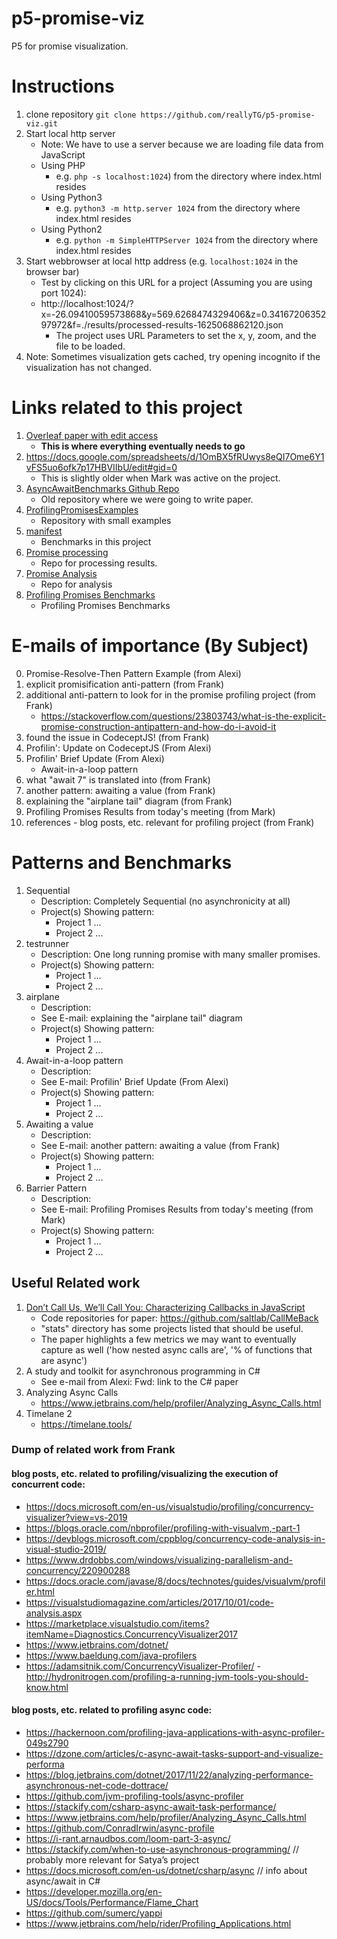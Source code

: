 # p5-promise-viz
P5 for promise visualization. 

# Instructions

1. clone repository `git clone https://github.com/reallyTG/p5-promise-viz.git`
2. Start local http server 
	- Note: We have to use a server because we are loading file data from JavaScript
	- Using PHP
		- e.g. `php -s localhost:1024`) from the directory where index.html resides
	- Using Python3
		- e.g. `python3 -m http.server 1024` from the directory where index.html resides
	- Using Python2
		- e.g. `python -m SimpleHTTPServer 1024` from the directory where index.html resides
3. Start webbrowser at local http address (e.g. `localhost:1024` in the browser bar)
	- Test by clicking on this URL for a project (Assuming you are using port 1024): 
	- http://localhost:1024/?x=-26.09410059573868&y=569.6268474329406&z=0.3416720635297972&f=./results/processed-results-1625068862120.json
		- The project uses URL Parameters to set the x, y, zoom, and the file to be loaded.
5. Note: Sometimes visualization gets cached, try opening incognito if the visualization has not changed.

# Links related to this project

1. [Overleaf paper with edit access](https://www.overleaf.com/project/6058be88a518dd1d47dc9d76)
	- **This is where everything eventually needs to go**
2. https://docs.google.com/spreadsheets/d/1OmBX5fRUwys8eQI7Ome6Y1vFS5uo6ofk7p17HBVIIbU/edit#gid=0
	- This is slightly older when Mark was active on the project.
3. [AsyncAwaitBenchmarks Github Repo](https://github.ccs.neu.edu/optimizing-async-await/AsyncAwaitBenchmarks)
	- Old repository where we were going to write paper.
4. [ProfilingPromisesExamples](https://github.ccs.neu.edu/alexi/ProfilingPromisesExamples)
 	- Repository with small examples
5. [manifest](https://github.com/JSPromiseProfiling/manifest)
 	- Benchmarks in this project
6. [Promise processing](https://github.com/reallyTG/ProfilingPromisesProcessing)
	- Repo for processing results.
7. [Promise Analysis](https://github.com/reallyTG/ProfilingPromisesAnalysis)
	- Repo for analysis
8. [Profiling Promises Benchmarks](https://github.com/ProfilingPromisesBenchmarks)
	- Profiling Promises Benchmarks


# E-mails of importance (By Subject)

0. Promise-Resolve-Then Pattern Example (from Alexi)
1. explicit promisification anti-pattern (from Frank)
2. additional anti-pattern to look for in the promise profiling project (from Frank)
	-  https://stackoverflow.com/questions/23803743/what-is-the-explicit-promise-construction-antipattern-and-how-do-i-avoid-it
3. found the issue in CodeceptJS! (from Frank)
4. Profilin': Update on CodeceptJS (From Alexi)
5. Profilin' Brief Update (From Alexi)
	- Await-in-a-loop pattern
6. what "await 7" is translated into (from Frank)
7. another pattern: awaiting a value (from Frank)
8. explaining the "airplane tail" diagram (from Frank)
9. Profiling Promises Results from today's meeting (from Mark)
10. references - blog posts, etc. relevant for profiling project (from Frank)

# Patterns and Benchmarks

1. Sequential
	- Description: Completely Sequential (no asynchronicity at all)
	- Project(s) Showing pattern:
		- Project 1 ...
		- Project 2 ...
2. testrunner
 	- Description: One long running promise with many smaller promises.
	- Project(s) Showing pattern:
		- Project 1 ...
		- Project 2 ...
3. airplane
	- Description: 
	- See E-mail: explaining the "airplane tail" diagram
 	- Project(s) Showing pattern:
		- Project 1 ...
		- Project 2 ...
4. Await-in-a-loop pattern
	- Description: 
	- See E-mail: Profilin' Brief Update (From Alexi)
	- Project(s) Showing pattern:
		- Project 1 ...
		- Project 2 ...
5. Awaiting a value
	- Description: 
	- See E-mail: another pattern: awaiting a value (from Frank)
	- Project(s) Showing pattern:
		- Project 1 ...
		- Project 2 ...
6. Barrier Pattern
	- Description:
	- See E-mail: Profiling Promises Results from today's meeting (from Mark)
	- Project(s) Showing pattern:
		- Project 1 ...
		- Project 2 ... 


## Useful Related work

1. [Don’t Call Us, We’ll Call You:
Characterizing Callbacks in JavaScript](https://www.cs.ubc.ca/~bestchai/papers/esem15-js-callbacks-study.pdf)
	- Code repositories for paper: https://github.com/saltlab/CallMeBack
	- "stats" directory has some projects listed that should be useful.
	- The paper highlights a few metrics we may want to eventually capture as well ('how nested async calls are', '% of functions that are async')
2. A study and toolkit for asynchronous programming in C#
	- See e-mail from Alexi: Fwd: link to the C# paper
3. Analyzing Async Calls﻿
	- https://www.jetbrains.com/help/profiler/Analyzing_Async_Calls.html
4. Timelane 2
 	- https://timelane.tools/



### Dump of related work from Frank

#### blog posts, etc. related to profiling/visualizing the execution of concurrent code:

- https://docs.microsoft.com/en-us/visualstudio/profiling/concurrency-visualizer?view=vs-2019
- https://blogs.oracle.com/nbprofiler/profiling-with-visualvm,-part-1
- https://devblogs.microsoft.com/cppblog/concurrency-code-analysis-in-visual-studio-2019/
- https://www.drdobbs.com/windows/visualizing-parallelism-and-concurrency/220900288
- https://docs.oracle.com/javase/8/docs/technotes/guides/visualvm/profiler.html
- https://visualstudiomagazine.com/articles/2017/10/01/code-analysis.aspx
- https://marketplace.visualstudio.com/items?itemName=Diagnostics.ConcurrencyVisualizer2017
- https://www.jetbrains.com/dotnet/
- https://www.baeldung.com/java-profilers
- https://adamsitnik.com/ConcurrencyVisualizer-Profiler/
 -http://hydronitrogen.com/profiling-a-running-jvm-tools-you-should-know.html
 
#### blog posts, etc. related to profiling async code:

- https://hackernoon.com/profiling-java-applications-with-async-profiler-049s2790
- https://dzone.com/articles/c-async-await-tasks-support-and-visualize-performa
- https://blog.jetbrains.com/dotnet/2017/11/22/analyzing-performance-asynchronous-net-code-dottrace/
- https://github.com/jvm-profiling-tools/async-profiler
- https://stackify.com/csharp-async-await-task-performance/
- https://www.jetbrains.com/help/profiler/Analyzing_Async_Calls.html
- https://github.com/ConradIrwin/async-profile
- https://i-rant.arnaudbos.com/loom-part-3-async/
- https://stackify.com/when-to-use-asynchronous-programming/  // probably more relevant for Satya’s project
- https://docs.microsoft.com/en-us/dotnet/csharp/async // info about async/await in C#
- https://developer.mozilla.org/en-US/docs/Tools/Performance/Flame_Chart
- https://github.com/sumerc/yappi
- https://www.jetbrains.com/help/rider/Profiling_Applications.html
